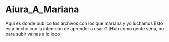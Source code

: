 # Aiura_A_Mariana
Aqui es donde publico los archivos con los que mariana y yo luchamos
Esto está hecho con la intención de aprender a usar GitHub como gente seria, no para subir vainas a lo loco
